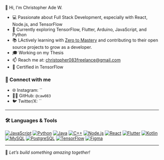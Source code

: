 
👋 Hi, I'm Christopher Ade W.

- 💻 Passionate about Full Stack Development, especially with React, Node.js, and TensorFlow
- 🚀 Currently exploring TensorFlow, Flutter, Arduino, JavaScript, and Python
- 📚 LActively learning with [Zero to Mastery](https://github.com/zero-to-mastery) and contributing to their open source projects to grow as a developer.
- 🎓 Working on my Thesis
- 📫 Reach me at: christopher083freelance@gmail.com
- 📜 Certified in TensorFlow


### 🔗 Connect with me
- 🌐 Instagram: ``
- 🧑‍💻 GitHub: `@caw083`
- 🐦 Twitter/X: ``

---
### 🛠️ Languages & Tools
[![JavaScript](https://img.shields.io/badge/JavaScript-F7DF1E?style=flat-square&logo=javascript&logoColor=black)](https://developer.mozilla.org/en-US/docs/Web/JavaScript)
[![Python](https://img.shields.io/badge/Python-3776AB?style=flat-square&logo=python&logoColor=white)](https://www.python.org)
[![Java](https://img.shields.io/badge/Java-007396?style=flat-square&logo=java&logoColor=white)](https://www.java.com)
[![C++](https://img.shields.io/badge/C++-00599C?style=flat-square&logo=cplusplus&logoColor=white)](https://www.w3schools.com/cpp/)
[![Node.js](https://img.shields.io/badge/Node.js-339933?style=flat-square&logo=nodedotjs&logoColor=white)](https://nodejs.org)
[![React](https://img.shields.io/badge/React-20232A?style=flat-square&logo=react&logoColor=61DAFB)](https://reactjs.org)
[![Flutter](https://img.shields.io/badge/Flutter-02569B?style=flat-square&logo=flutter&logoColor=white)](https://flutter.dev)
[![Kotlin](https://img.shields.io/badge/Kotlin-7F52FF?style=flat-square&logo=kotlin&logoColor=white)](https://kotlinlang.org)
[![MySQL](https://img.shields.io/badge/MySQL-4479A1?style=flat-square&logo=mysql&logoColor=white)](https://www.mysql.com/)
[![PostgreSQL](https://img.shields.io/badge/PostgreSQL-4169E1?style=flat-square&logo=postgresql&logoColor=white)](https://www.postgresql.org)
[![TensorFlow](https://img.shields.io/badge/TensorFlow-FF6F00?style=flat-square&logo=tensorflow&logoColor=white)](https://www.tensorflow.org)
[![Figma](https://img.shields.io/badge/Figma-F24E1E?style=flat-square&logo=figma&logoColor=white)](https://www.figma.com)

---

📌 *Let’s build something amazing together!*

